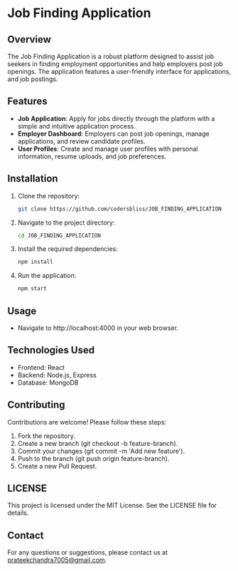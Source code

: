 # Job Finding Application

## Overview

The Job Finding Application is a robust platform designed to assist job seekers in finding employment opportunities and help employers post job openings. The application features a user-friendly interface for  applications, and job postings.

## Features

- **Job Application**: Apply for jobs directly through the platform with a simple and intuitive application process.
- **Employer Dashboard**: Employers can post job openings, manage applications, and review candidate profiles.
- **User Profiles**: Create and manage user profiles with personal information, resume uploads, and job preferences.

## Installation

1. Clone the repository:
   ```bash
   git clone https://github.com/codersbliss/JOB_FINDING_APPLICATION

1. Navigate to the project directory:
   ```bash
   cd JOB_FINDING_APPLICATION

1. Install the required dependencies:
   ```bash
   npm install
   
1. Run the application:
   ```bash
   npm start

## Usage

- Navigate to http://localhost:4000 in your web browser.
  
## Technologies Used

- Frontend: React
- Backend: Node.js, Express
- Database: MongoDB

## Contributing

Contributions are welcome! Please follow these steps:

1. Fork the repository.
2. Create a new branch (git checkout -b feature-branch).
3. Commit your changes (git commit -m 'Add new feature').
4. Push to the branch (git push origin feature-branch).
5. Create a new Pull Request.

## LICENSE

This project is licensed under the MIT License. See the LICENSE file for details.

## Contact

For any questions or suggestions, please contact us at prateekchandra7005@gmail.com.
